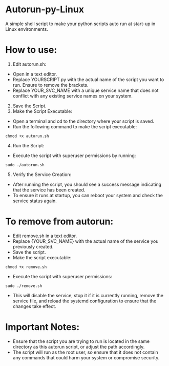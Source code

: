 # Autorun-py-Linux
A simple shell script to make your python scripts auto run at start-up in Linux environments.
# How to use:
1. Edit autorun.sh:
- Open in a text editor.
- Replace
YOURSCRIPT.py
with the actual name of the script you want to run. Ensure to remove the brackets.
- Replace
YOUR_SVC_NAME
with a unique service name that does not conflict with any existing service names on your system.
2. Save the Script.
3. Make the Script Executable:
- Open a terminal and cd to the directory where your script is saved.
- Run the following command to make the script executable:
```
chmod +x autorun.sh
```     
4. Run the Script:
- Execute the script with superuser permissions by running:
```
sudo ./autorun.sh
```     
5. Verify the Service Creation:
- After running the script, you should see a success message indicating that the service has been created.
- To ensure it runs at startup, you can reboot your system and check the service status again.

# To remove from autorun: 
- Edit remove.sh in a text editor.
- Replace {YOUR_SVC_NAME} with the actual name of the service you previously created.
- Save the script.
- Make the script executable:
```
chmod +x remove.sh 
```
- Execute the script with superuser permissions:
```
sudo ./remove.sh
```
- This will disable the service, stop it if it is currently running, remove the service file, and reload the systemd configuration to ensure that the changes take effect.

# Important Notes:
- Ensure that the script you are trying to run is located in the same directory as this autorun script, or adjust the path accordingly.
- The script will run as the root user, so ensure that it does not contain any commands that could harm your system or compromise security.


